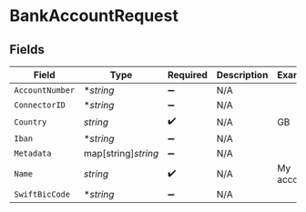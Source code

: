 # BankAccountRequest


## Fields

| Field               | Type                | Required            | Description         | Example             |
| ------------------- | ------------------- | ------------------- | ------------------- | ------------------- |
| `AccountNumber`     | **string*           | :heavy_minus_sign:  | N/A                 |                     |
| `ConnectorID`       | **string*           | :heavy_minus_sign:  | N/A                 |                     |
| `Country`           | *string*            | :heavy_check_mark:  | N/A                 | GB                  |
| `Iban`              | **string*           | :heavy_minus_sign:  | N/A                 |                     |
| `Metadata`          | map[string]*string* | :heavy_minus_sign:  | N/A                 |                     |
| `Name`              | *string*            | :heavy_check_mark:  | N/A                 | My account          |
| `SwiftBicCode`      | **string*           | :heavy_minus_sign:  | N/A                 |                     |